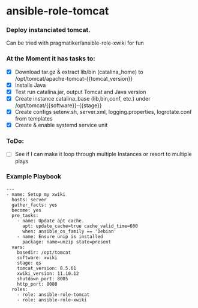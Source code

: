 # ansible-role-tomcat

### Deploy instanciated tomcat.
Can be tried with pragmatiker/ansible-role-xwiki for fun
### At the Moment it has tasks to:
- [x] Download tar.gz & extract lib/bin (catalina_home) to /opt/tomcat/apache-tomcat-{{tomcat_version}} 
- [x] Installs Java
- [x] Test run catalina.jar, output Tomcat and Java version
- [x] Create instance catalina_base (lib,bin,conf, etc.) under  /opt/tomcat/{{software}}-{{stage}}
- [x] Create configs setenv.sh, server.xml, logging.properties, logrotate.conf from templates
- [x] Create & enable systemd service unit
 
### ToDo:
- [ ] See if I can make it loop through multiple Instances or resort to multiple plays
 
### Example Playbook 
```
---
- name: Setup my xwiki
  hosts: server
  gather_facts: yes
  become: yes
  pre_tasks:
    - name: Update apt cache.
      apt: update_cache=true cache_valid_time=600
      when: ansible_os_family == 'Debian'
    - name: Ensure unip is installed
      package: name=unzip state=present
  vars:
    basedir: /opt/tomcat
    software: xwiki
    stage: qs
    tomcat_version: 8.5.61
    xwiki_version: 11.10.12
    shutdown_port: 8005
    http_port: 8080
  roles:
    - role: ansible-role-tomcat
    - role: ansible-role-xwiki
